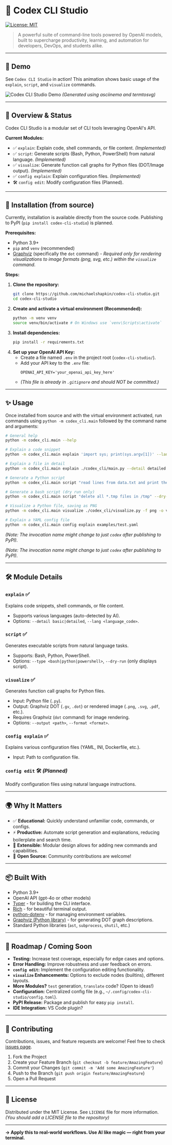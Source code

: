 # 🧰 Codex CLI Studio

[![License: MIT](https://img.shields.io/badge/License-MIT-yellow.svg)](https://opensource.org/licenses/MIT)

> A powerful suite of command-line tools powered by OpenAI models, built to supercharge productivity, learning, and automation for developers, DevOps, and students alike.

---

## 👀 Demo

See `Codex CLI Studio` in action! This animation shows basic usage of the `explain`, `script`, and `visualize` commands.

![Codex CLI Studio Demo](codex-cli-studio-demo.svg)
*(Generated using asciinema and termtosvg)*

---


## 🚀 Overview & Status
Codex CLI Studio is a modular set of CLI tools leveraging OpenAI's API.

**Current Modules:**

*   ✅ `explain`: Explain code, shell commands, or file content. *(Implemented)*
*   ✅ `script`: Generate scripts (Bash, Python, PowerShell) from natural language. *(Implemented)*
*   ✅ `visualize`: Generate function call graphs for Python files (DOT/Image output). *(Implemented)*
*   ✅ `config explain`: Explain configuration files. *(Implemented)*
*   🛠️ `config edit`: Modify configuration files (Planned).

---

## 🔌 Installation (from source)

Currently, installation is available directly from the source code. Publishing to PyPI (`pip install codex-cli-studio`) is planned.

**Prerequisites:**
*   Python 3.9+
*   `pip` and `venv` (recommended)
*   [Graphviz](https://graphviz.org/download/) (specifically the `dot` command) - *Required only for rendering visualizations to image formats (png, svg, etc.) within the `visualize` command.*


**Steps:**

1.  **Clone the repository:**
    ```bash
    git clone https://github.com/michaelshapkin/codex-cli-studio.git
    cd codex-cli-studio
    ```
2.  **Create and activate a virtual environment (Recommended):**
    ```bash
    python -m venv venv
    source venv/bin/activate # On Windows use `venv\Scripts\activate`
    ```
3.  **Install dependencies:**
    ```bash
    pip install -r requirements.txt
    ```
4.  **Set up your OpenAI API Key:**
    *   Create a file named `.env` in the project root (`codex-cli-studio/`).
    *   Add your API key to the `.env` file:
        ```
        OPENAI_API_KEY='your_openai_api_key_here'
        ```
    *   *(This file is already in `.gitignore` and should NOT be committed.)*

---

## ✨ Usage

Once installed from source and with the virtual environment activated, run commands using `python -m codex_cli.main` followed by the command name and arguments:

```bash
# General help
python -m codex_cli.main --help

# Explain a code snippet
python -m codex_cli.main explain 'import sys; print(sys.argv[1])' --lang en

# Explain a file in detail
python -m codex_cli.main explain ./codex_cli/main.py --detail detailed

# Generate a Python script
python -m codex_cli.main script "read lines from data.txt and print them numbered" -t python

# Generate a bash script (dry run only)
python -m codex_cli.main script "delete all *.tmp files in /tmp" --dry-run

# Visualize a Python file, saving as PNG
python -m codex_cli.main visualize ./codex_cli/visualize.py -f png -o visualize_graph.png

# Explain a YAML config file
python -m codex_cli.main config explain examples/test.yaml
```

*(Note: The invocation name might change to just `codex` after publishing to PyPI).*

*(Note: The invocation name might change to just `codex` after publishing to PyPI).*

---

## 🛠️ Module Details

### `explain` ✅
Explains code snippets, shell commands, or file content.
*   Supports various languages (auto-detected by AI).
*   Options: `--detail basic|detailed`, `--lang <language_code>`.

### `script` ✅
Generates executable scripts from natural language tasks.
*   Supports: Bash, Python, PowerShell.
*   Options: `--type <bash|python|powershell>`, `--dry-run` (only displays script).

### `visualize` ✅
Generates function call graphs for Python files.
*   Input: Python file (`.py`).
*   Output: Graphviz DOT (`.gv`, `.dot`) or rendered image (`.png`, `.svg`, `.pdf`, etc.).
*   Requires Graphviz (`dot` command) for image rendering.
*   Options: `--output <path>`, `--format <format>`.

### `config explain` ✅
Explains various configuration files (YAML, INI, Dockerfile, etc.).
*   Input: Path to configuration file.

### `config edit` 🛠️ *(Planned)*
Modify configuration files using natural language instructions.

---

## 🌍 Why It Matters
*   ✅ **Educational:** Quickly understand unfamiliar code, commands, or configs.
*   ⚡ **Productive:** Automate script generation and explanations, reducing boilerplate and search time.
*   🔧 **Extensible:** Modular design allows for adding new commands and capabilities.
*   🌱 **Open Source:** Community contributions are welcome!

---

## 📦 Built With
*   Python 3.9+
*   OpenAI API (gpt-4o or other models)
*   [Typer](https://typer.tiangolo.com/) - for building the CLI interface.
*   [Rich](https://rich.readthedocs.io/en/latest/) - for beautiful terminal output.
*   [python-dotenv](https://pypi.org/project/python-dotenv/) - for managing environment variables.
*   [Graphviz (Python library)](https://graphviz.readthedocs.io/en/stable/) - for generating DOT graph descriptions.
*   Standard Python libraries (`ast`, `subprocess`, `shutil`, etc.)

---
## 🔮 Roadmap / Coming Soon
*   **Testing:** Increase test coverage, especially for edge cases and options.
*   **Error Handling:** Improve robustness and user feedback on errors.
*   **`config edit`:** Implement the configuration editing functionality.
*   **`visualize` Enhancements:** Options to exclude nodes (builtins), different layouts.
*   **More Modules?** `test` generation, `translate` code? (Open to ideas!)
*   **Configuration:** Centralized config file (e.g., `~/.config/codex-cli-studio/config.toml`).
*   **PyPI Release:** Package and publish for easy `pip install`.
*   **IDE Integration:** VS Code plugin?

---

## 🤝 Contributing
Contributions, issues, and feature requests are welcome! Feel free to check [issues page](https://github.com/michaelshapkin/codex-cli-studio/issues).

1.  Fork the Project
2.  Create your Feature Branch (`git checkout -b feature/AmazingFeature`)
3.  Commit your Changes (`git commit -m 'Add some AmazingFeature'`)
4.  Push to the Branch (`git push origin feature/AmazingFeature`)
5.  Open a Pull Request

---

## 📄 License
Distributed under the MIT License. See `LICENSE` file for more information.
*(You should add a LICENSE file to the repository)*

---

**→ Apply this to real-world workflows. Use AI like magic — right from your terminal.**